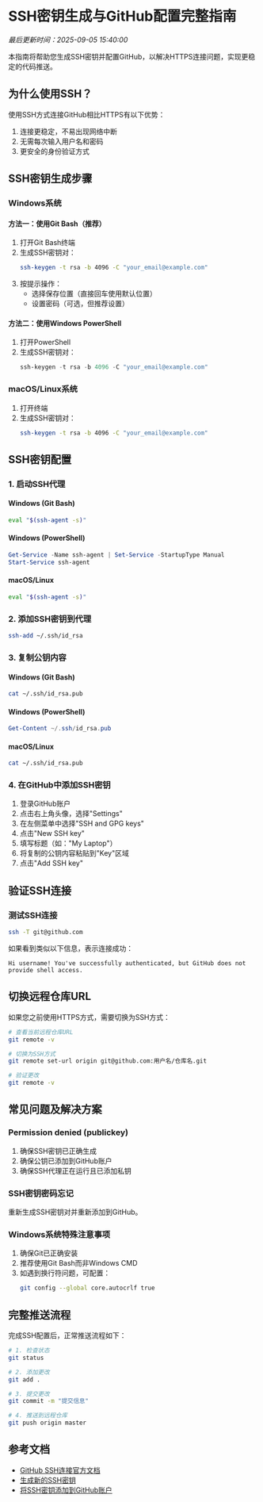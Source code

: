 # SSH密钥生成与GitHub配置完整指南

*最后更新时间：2025-09-05 15:40:00*

本指南将帮助您生成SSH密钥并配置GitHub，以解决HTTPS连接问题，实现更稳定的代码推送。

## 为什么使用SSH？

使用SSH方式连接GitHub相比HTTPS有以下优势：
1. 连接更稳定，不易出现网络中断
2. 无需每次输入用户名和密码
3. 更安全的身份验证方式

## SSH密钥生成步骤

### Windows系统

#### 方法一：使用Git Bash（推荐）

1. 打开Git Bash终端
2. 生成SSH密钥对：
   ```bash
   ssh-keygen -t rsa -b 4096 -C "your_email@example.com"
   ```
3. 按提示操作：
   - 选择保存位置（直接回车使用默认位置）
   - 设置密码（可选，但推荐设置）

#### 方法二：使用Windows PowerShell

1. 打开PowerShell
2. 生成SSH密钥对：
   ```powershell
   ssh-keygen -t rsa -b 4096 -C "your_email@example.com"
   ```

### macOS/Linux系统

1. 打开终端
2. 生成SSH密钥对：
   ```bash
   ssh-keygen -t rsa -b 4096 -C "your_email@example.com"
   ```

## SSH密钥配置

### 1. 启动SSH代理

#### Windows (Git Bash)
```bash
eval "$(ssh-agent -s)"
```

#### Windows (PowerShell)
```powershell
Get-Service -Name ssh-agent | Set-Service -StartupType Manual
Start-Service ssh-agent
```

#### macOS/Linux
```bash
eval "$(ssh-agent -s)"
```

### 2. 添加SSH密钥到代理

```bash
ssh-add ~/.ssh/id_rsa
```

### 3. 复制公钥内容

#### Windows (Git Bash)
```bash
cat ~/.ssh/id_rsa.pub
```

#### Windows (PowerShell)
```powershell
Get-Content ~/.ssh/id_rsa.pub
```

#### macOS/Linux
```bash
cat ~/.ssh/id_rsa.pub
```

### 4. 在GitHub中添加SSH密钥

1. 登录GitHub账户
2. 点击右上角头像，选择"Settings"
3. 在左侧菜单中选择"SSH and GPG keys"
4. 点击"New SSH key"
5. 填写标题（如："My Laptop"）
6. 将复制的公钥内容粘贴到"Key"区域
7. 点击"Add SSH key"

## 验证SSH连接

### 测试SSH连接

```bash
ssh -T git@github.com
```

如果看到类似以下信息，表示连接成功：
```
Hi username! You've successfully authenticated, but GitHub does not provide shell access.
```

## 切换远程仓库URL

如果您之前使用HTTPS方式，需要切换为SSH方式：

```bash
# 查看当前远程仓库URL
git remote -v

# 切换为SSH方式
git remote set-url origin git@github.com:用户名/仓库名.git

# 验证更改
git remote -v
```

## 常见问题及解决方案

### Permission denied (publickey)

1. 确保SSH密钥已正确生成
2. 确保公钥已添加到GitHub账户
3. 确保SSH代理正在运行且已添加私钥

### SSH密钥密码忘记

重新生成SSH密钥对并重新添加到GitHub。

### Windows系统特殊注意事项

1. 确保Git已正确安装
2. 推荐使用Git Bash而非Windows CMD
3. 如遇到换行符问题，可配置：
   ```bash
   git config --global core.autocrlf true
   ```

## 完整推送流程

完成SSH配置后，正常推送流程如下：

```bash
# 1. 检查状态
git status

# 2. 添加更改
git add .

# 3. 提交更改
git commit -m "提交信息"

# 4. 推送到远程仓库
git push origin master
```

## 参考文档

- [GitHub SSH连接官方文档](https://docs.github.com/en/authentication/connecting-to-github-with-ssh)
- [生成新的SSH密钥](https://docs.github.com/en/authentication/connecting-to-github-with-ssh/generating-a-new-ssh-key-and-adding-it-to-the-ssh-agent)
- [将SSH密钥添加到GitHub账户](https://docs.github.com/en/authentication/connecting-to-github-with-ssh/adding-a-new-ssh-key-to-your-github-account)